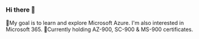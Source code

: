 ### Hi there 👋

📖My goal is to learn and explore Microsoft Azure. I'm also interested in Microsoft 365. 
📘Currently holding AZ-900, SC-900 & MS-900 certificates.

